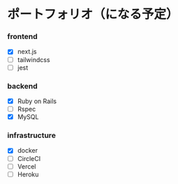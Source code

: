 # ポートフォリオ（になる予定）

### frontend

- [x] next.js
- [ ] tailwindcss
- [ ] jest

### backend

- [x] Ruby on Rails
- [ ] Rspec
- [x] MySQL

### infrastructure

- [x] docker
- [ ] CircleCI
- [ ] Vercel
- [ ] Heroku
